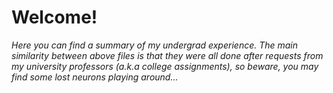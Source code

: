 # Welcome!
<i> Here you can find a summary of my undergrad experience. The main similarity between above files is that they were all done after requests from my university professors (a.k.a college assignments), so beware, you may find some lost neurons playing around...</i>
